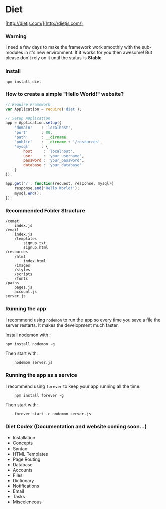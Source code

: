 # Diet
[http://dietjs.com/](http://dietjs.com/)

### Warning
I need a few days to make the framework work smoothly with the sub-modules in it's new environment. If it works for you then awesome! But please don't rely on it until the status is **Stable**.

### Install
```
npm install diet
```

### How to create a simple "Hello World!" website?
```javascript
// Require Framework
var Application = require('diet');

// Setup Application
app = Application.setup({
	'domain'	: 'localhost',
	'port'		: 80,
	'path'      : __dirname,
	'public'    : __dirname + '/resources',
	'mysql' 	: {
		host 	 : 'localhost',
		user 	 : 'your_username',
		password : 'your_password',
		database : 'your_database'
	}
});

app.get('/', function(request, response, mysql){
	response.end('Hello World!');
	mysql.end();
});
```

### Recommended Folder Structure
```
/comet
	index.js
/email
	index.js
	/templates
		signup.txt
		signup.html
/resources
	/html
		index.html
	/images
	/styles
	/scripts
	/fonts
/paths
	pages.js
	account.js
server.js
```	

### Running the app
I recommend using `nodemon` to run the app so every time you save a file the server restarts. It makes the development much faster. 

Install nodemon with :
```
npm install nodemon -g
```
Then start with:
```
	nodemon server.js
```

### Running the app as a service
I recommend using `forever` to keep your app running all the time:
```
	npm install forever -g
```
Then start with:
```
	forever start -c nodemon server.js
```

### Diet Codex (Documentation and website coming soon...)
- Installation
- Concepts
- Syntax
- HTML Templates
- Page Routing
- Database
- Accounts
- Files
- Dictionary
- Notifications
- Email
- Tasks
- Misceleneous
	
